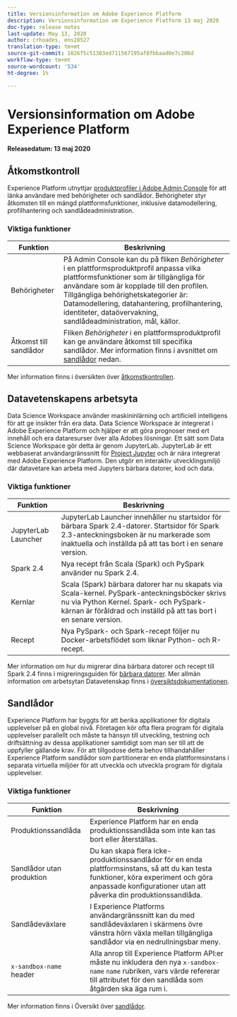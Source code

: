 ```yaml
---
title: Versionsinformation om Adobe Experience Platform
description: Versionsinformation om Experience Platform 13 maj 2020
doc-type: release notes
last-update: May 13, 2020
author: crhoades, ens28527
translation-type: tm+mt
source-git-commit: 1826f5c51303ed711567195af8fbbaad0e7c206d
workflow-type: tm+mt
source-wordcount: '534'
ht-degree: 1%

---
```



# Versionsinformation om Adobe Experience Platform

**Releasedatum: 13 maj 2020**

## Åtkomstkontroll

Experience Platform utnyttjar [produktprofiler i Adobe Admin Console](https://adminconsole.adobe.com) för att länka användare med behörigheter och sandlådor. Behörigheter styr åtkomsten till en mängd plattformsfunktioner, inklusive datamodellering, profilhantering och sandlådeadministration.

### Viktiga funktioner

| Funktion | Beskrivning |
|--- | ---|
| Behörigheter | På Admin Console kan du på fliken _Behörigheter_ i en plattformsproduktprofil anpassa vilka plattformsfunktioner som är tillgängliga för användare som är kopplade till den profilen. Tillgängliga behörighetskategorier är: Datamodellering, datahantering, profilhantering, identiteter, dataövervakning, sandlådeadministration, mål, källor. |
| Åtkomst till sandlådor | Fliken _Behörigheter_ i en plattformsproduktprofil kan ge användare åtkomst till specifika sandlådor. Mer information finns i avsnittet om [sandlådor](#sandboxes) nedan. |

Mer information finns i översikten över [åtkomstkontrollen](../../access-control/home.md).

## Datavetenskapens arbetsyta

Data Science Workspace använder maskininlärning och artificiell intelligens för att ge insikter från era data. Data Science Workspace är integrerat i Adobe Experience Platform och hjälper er att göra prognoser med ert innehåll och era dataresurser över alla Adobes lösningar. Ett sätt som Data Science Workspace gör detta är genom JupyterLab. JupyterLab är ett webbaserat användargränssnitt för <a href="https://jupyter.org/" target="_blank">Project Jupyter</a> och är nära integrerat med Adobe Experience Platform. Den utgör en interaktiv utvecklingsmiljö där datavetare kan arbeta med Jupyters bärbara datorer, kod och data.

### Viktiga funktioner

| Funktion | Beskrivning |
|--- | ---|
| JupyterLab Launcher | JupyterLab Launcher innehåller nu startsidor för bärbara Spark 2.4-datorer. Startsidor för Spark 2.3-anteckningsboken är nu markerade som inaktuella och inställda på att tas bort i en senare version. |
| Spark 2.4 | Nya recept från Scala (Spark) och PySpark använder nu Spark 2.4. |
| Kernlar | Scala (Spark) bärbara datorer har nu skapats via Scala-kernel. PySpark-anteckningsböcker skrivs nu via Python Kernel. Spark- och PySpark-kärnan är föråldrad och inställd på att tas bort i en senare version. |
| Recept | Nya PySpark- och Spark-recept följer nu Docker-arbetsflödet som liknar Python- och R-recept. |

Mer information om hur du migrerar dina bärbara datorer och recept till Spark 2.4 finns i migreringsguiden för [bärbara datorer](../../data-science-workspace/recipe-notebook-migration.md). Mer allmän information om arbetsytan Datavetenskap finns i [översiktsdokumentationen](../../data-science-workspace/home.md).

## Sandlådor

Experience Platform har byggts för att berika applikationer för digitala upplevelser på en global nivå. Företagen kör ofta flera program för digitala upplevelser parallellt och måste ta hänsyn till utveckling, testning och driftsättning av dessa applikationer samtidigt som man ser till att de uppfyller gällande krav. För att tillgodose detta behov tillhandahåller Experience Platform sandlådor som partitionerar en enda plattformsinstans i separata virtuella miljöer för att utveckla och utveckla program för digitala upplevelser.

### Viktiga funktioner

| Funktion | Beskrivning |
|--- | ---|
| Produktionssandlåda | Experience Platform har en enda produktionssandlåda som inte kan tas bort eller återställas. |
| Sandlådor utan produktion | Du kan skapa flera icke-produktionssandlådor för en enda plattformsinstans, så att du kan testa funktioner, köra experiment och göra anpassade konfigurationer utan att påverka din produktionssandlåda. |
| Sandlådeväxlare | I Experience Platforms användargränssnitt kan du med sandlådeväxlaren i skärmens övre vänstra hörn växla mellan tillgängliga sandlådor via en nedrullningsbar meny. |
| `x-sandbox-name` header | Alla anrop till Experience Platform API:er måste nu inkludera den nya `x-sandbox-name` `name` rubriken, vars värde refererar till attributet för den sandlåda som åtgärden ska äga rum i. |

Mer information finns i Översikt över [sandlådor](../../sandboxes/home.md).